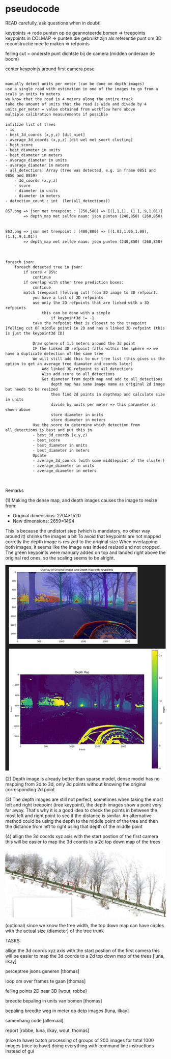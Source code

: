 # pseudocode

READ carefully, ask questions when in doubt!

keypoints => rode punten op de geannoteerde bomen => treepoints
keypoints in COLMAP => punten die gebruikt zijn als referentie punt om 3D reconstructie mee te maken => refpoints

felling cut = onderste punt dichtste bij de camera (midden onderaan de boom)

center keypoints around first camera pose

```

manually detect units per meter (can be done on depth images)
use a single road with estimation in one of the images to go from a scale in units to meters
we know that the road is 4 meters along the entire track
take the amount of units that the road is wide and divede by 4
units_per_meter = value obtained from workflow here above
multiple calibration measurements if possible

intilize list of trees
- id
- best_3d_coords (x,y,z) [dit niet]
- average_3d_coords (x,y,z) [dit wel met soort clusting]
- best_score
- best_diameter in units
- best_diameter in meters
- average_diameter in units
- average_diameter in meters
- all_detections: Array (tree was detected, e.g. in frame 0851 and 0856 and 0859)
    - 3d_coords (x,y,z)
    - score
    - diameter in units
    - diameter in meters
- detection_count : int  (len(all_detections))

857.png => json met treepoint : (250,580) => [(1,1,1), (1.1,.9,1.01)]
        => depth_map met zelfde naam: json punten (240,850) (260,850)

        
863.png => json met treepoint : (400,800) => [(1.03,1.06,1.08), (1.1,.9,1.01)]
        => depth_map met zelfde naam: json punten (240,850) (260,850)



foreach json:
    foreach detected tree in json:
        if score < 85%:
            continue
        if overlap with other tree prediction boxes:
            continue
        match treepoint [felling cut] from 2D image to 3D refpoint:
            you have a list of 2D refpoints
            use only the 2D refpoints that are linked with a 3D refpoints
                this can be done with a simple 
                    if keypoint3d != -1
            take the refpoint that is closest to the treepoint [felling cut OF middle point] in 2D and has a linked 3D refpoint (this is just the keypoint3d ID)

            Draw sphere of 1.5 meters around the 3d point
            IF the linked 3D refpoint falls within the sphere => we have a duplicate detection of the same tree
            We will still add this to our tree list (this gives us the option to get an average tree diamater and coords later)
                Add linked 3D refpoint to all_detections
                Also add score to all_detections
                Get diameter from depth map and add to all_detections
                    depth map has same image name as original 2d image but needs to be resized
                    then find 2d points in depthmap and calculate size in units
                    divide by units per meter => this parameter is shown above
                    store diameter in units
                    store diameter in meters
            Use the score to determine which detection from all_detections is best and put this in 
            - best_3d_coords (x,y,z)
            - best_score
            - best_diameter in units
            - best_diameter in meters
            Update 
            - average_3d_coords (with some middlepoint of the cluster)
            - average_diameter in units
            - average_diameter in meters



```

Remarks

(1) Making the dense map, and depth images causes the image to resize from:

- Original dimensions: 2704×1520
- New dimensions: 2659×1494

This is because the undistort step (which is mandatory, no other way around it) shrinks the images a bit
To avoid that keypoints are not mapped corretly the depth image is resized to the original size
When overlapping both images, it seems like the image was indeed resized and not cropped. The green keypoints were manualy added on top and landed right above the original red ones, so the scaling seems to be alright.

![alt text](image.png)

(2) Depth image is already better than sparse model, dense model has no mapping from 2d to 3d, only 3d points without knowing the original corresponding 2d point

(3) The depth images are still not perfect, sometimes when taking the most left and right treepoint (tree keypoint), the depth images show a point very far away. That's why it is a good idea to check the points in between the most left and right point to see if the distance is similar.
An alternative method could be using the depth to the middle point of the tree and then the distance from left to right using that depth of the middle point

(4) allign the 3d coords xyz axis with the start postion of the first camera
this will be easier to map the 3d coords to a 2d top down map of the trees

![alt text](image-1.png)

(optional) since we know the tree width, the top down map can have circles with the actual size (diameter) of the tree trunk


TASKS:

allign the 3d coords xyz axis with the start postion of the first camera
this will be easier to map the 3d coords to a 2d top down map of the trees [luna, ilkay]

perceptree jsons generen [thomas]

loop om over frames te gaan [thomas]

felling points 2D naar 3D [wout, robbe]

breedte bepaling in units van bomen [thomas]

bepaling breedte weg in meter op detp images [luna, ilkay]

samenhang code [allemaal]

report [robbe, luna, ilkay, wout, thomas]

(nice to have) batch processing of groups of 200 images for total 1000 images
(nice to have) doing everything with command line instructions instead of gui
